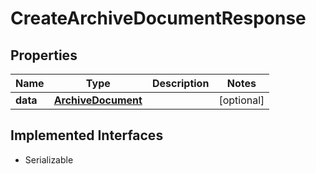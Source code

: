 

# CreateArchiveDocumentResponse



## Properties

| Name | Type | Description | Notes |
|------------ | ------------- | ------------- | -------------|
|**data** | [**ArchiveDocument**](ArchiveDocument.md) |  |  [optional] |


## Implemented Interfaces

* Serializable


